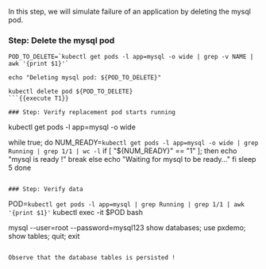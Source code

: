In this step, we will simulate failure of an application by deleting the mysql pod.

### Step: Delete the mysql pod
```
POD_TO_DELETE=`kubectl get pods -l app=mysql -o wide | grep -v NAME | awk '{print $1}'`

echo "Deleting mysql pod: ${POD_TO_DELETE}"

kubectl delete pod ${POD_TO_DELETE}
```{{execute T1}}

### Step: Verify replacement pod starts running

```
kubectl get pods -l app=mysql -o wide

while true; do
    NUM_READY=`kubectl get pods -l app=mysql -o wide | grep Running | grep 1/1 | wc -l`
    if [ "${NUM_READY}" == "1" ]; then
        echo "mysql is ready !"
        break
    else
        echo "Waiting for mysql to be ready..."
    fi
    sleep 5
done
```{{execute T1}}

### Step: Verify data

```
POD=`kubectl get pods -l app=mysql | grep Running | grep 1/1 | awk '{print $1}'`
kubectl exec -it $POD bash

mysql --user=root --password=mysql123
show databases;
use pxdemo;
show tables;
quit;
exit
```{{execute T1}}

Observe that the database tables is persisted !